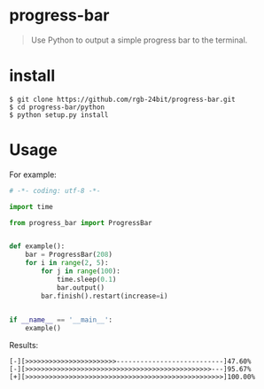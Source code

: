 # progress-bar

> Use Python to output a simple progress bar to the terminal.

# install

```
$ git clone https://github.com/rgb-24bit/progress-bar.git
$ cd progress-bar/python
$ python setup.py install
```

# Usage

For example:

```python
# -*- coding: utf-8 -*-

import time

from progress_bar import ProgressBar


def example():
    bar = ProgressBar(208)
    for i in range(2, 5):
        for j in range(100):
            time.sleep(0.1)
            bar.output()
        bar.finish().restart(increase=i)
        

if __name__ == '__main__':
    example()
```

Results:

```
[-][>>>>>>>>>>>>>>>>>>>>>>>---------------------------]47.60%
[-][>>>>>>>>>>>>>>>>>>>>>>>>>>>>>>>>>>>>>>>>>>>>>>>---]95.67%
[+][>>>>>>>>>>>>>>>>>>>>>>>>>>>>>>>>>>>>>>>>>>>>>>>>>>]100.00%
```
